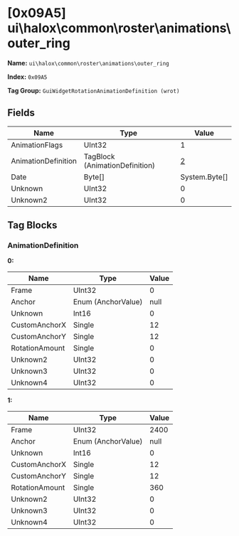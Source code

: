 # [0x09A5] ui\halox\common\roster\animations\outer_ring

**Name:** ```ui\halox\common\roster\animations\outer_ring```

**Index:** ```0x09A5```

**Tag Group:** ```GuiWidgetRotationAnimationDefinition (wrot)```

## Fields

Name	| Type	| Value
---	|---	|---	|
AnimationFlags	|UInt32	|1
AnimationDefinition	|TagBlock (AnimationDefinition)	|[2](#animationdefinition)
Date	|Byte[]	|System.Byte[]
Unknown	|UInt32	|0
Unknown2	|UInt32	|0


## Tag Blocks

### AnimationDefinition

**0:**

Name	| Type	| Value
---	|---	|---	|
Frame	|UInt32	|0
Anchor	|Enum (AnchorValue)	|null
Unknown	|Int16	|0
CustomAnchorX	|Single	|12
CustomAnchorY	|Single	|12
RotationAmount	|Single	|0
Unknown2	|UInt32	|0
Unknown3	|UInt32	|0
Unknown4	|UInt32	|0


**1:**

Name	| Type	| Value
---	|---	|---	|
Frame	|UInt32	|2400
Anchor	|Enum (AnchorValue)	|null
Unknown	|Int16	|0
CustomAnchorX	|Single	|12
CustomAnchorY	|Single	|12
RotationAmount	|Single	|360
Unknown2	|UInt32	|0
Unknown3	|UInt32	|0
Unknown4	|UInt32	|0


